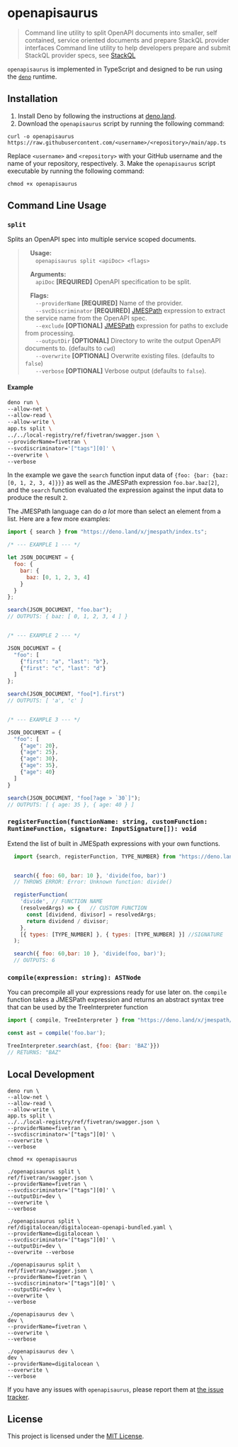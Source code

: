 # openapisaurus

> Command line utility to split OpenAPI documents into smaller, self contained, service oriented documents and prepare StackQL provider interfaces
> Command line utility to help developers prepare and submit StackQL provider specs, see [StackQL](https://github.com/stackql/stackql)

`openapisaurus` is implemented in TypeScript and designed to be run using the [`deno`](https://deno.land/) runtime.

## Installation

1. Install Deno by following the instructions at [deno.land](https://deno.land/).
2. Download the `openapisaurus` script by running the following command:
```
curl -o openapisaurus https://raw.githubusercontent.com/<username>/<repository>/main/app.ts
```
Replace `<username>` and `<repository>` with your GitHub username and the name of your repository, respectively.
3. Make the `openapisaurus` script executable by running the following command:
```
chmod +x openapisaurus
```

## Command Line Usage

### `split`

Splits an OpenAPI spec into multiple service scoped documents.  

> &nbsp;&nbsp;&nbsp;__Usage:__   
> &nbsp;&nbsp;&nbsp;&nbsp;&nbsp;&nbsp;`openapisaurus split <apiDoc> <flags>`  
> 
> &nbsp;&nbsp;&nbsp;__Arguments:__  
> &nbsp;&nbsp;&nbsp;&nbsp;&nbsp;&nbsp;`apiDoc`  __[REQUIRED]__ OpenAPI specification to be split.  
> 
> &nbsp;&nbsp;&nbsp;__Flags:__  
> &nbsp;&nbsp;&nbsp;&nbsp;&nbsp;&nbsp;`--providerName`      __[REQUIRED]__ Name of the provider.  
> &nbsp;&nbsp;&nbsp;&nbsp;&nbsp;&nbsp;`--svcDiscriminator`  __[REQUIRED]__ [JMESPath](https://jmespath.org/) expression to extract the service name from the OpenAPI spec.  
> &nbsp;&nbsp;&nbsp;&nbsp;&nbsp;&nbsp;`--exclude`           __[OPTIONAL]__ [JMESPath](https://jmespath.org/) expression for paths to exclude from processing.  
> &nbsp;&nbsp;&nbsp;&nbsp;&nbsp;&nbsp;`--outputDir`         __[OPTIONAL]__ Directory to write the output OpenAPI documents to. (defaults to `cwd`)  
> &nbsp;&nbsp;&nbsp;&nbsp;&nbsp;&nbsp;`--overwrite`         __[OPTIONAL]__ Overwrite existing files. (defaults to `false`)  
> &nbsp;&nbsp;&nbsp;&nbsp;&nbsp;&nbsp;`--verbose`           __[OPTIONAL]__ Verbose output (defaults to `false`).  

#### Example

```bash
deno run \
--allow-net \
--allow-read \
--allow-write \
app.ts split \
../../local-registry/ref/fivetran/swagger.json \
--providerName=fivetran \
--svcdiscriminator='["tags"][0]' \
--overwrite \
--verbose 
```

In the example we gave the `search` function input data of
`{foo: {bar: {baz: [0, 1, 2, 3, 4]}}}` as well as the JMESPath
expression `foo.bar.baz[2]`, and the `search` function evaluated
the expression against the input data to produce the result `2`.

The JMESPath language can do *a lot* more than select an element
from a list.  Here are a few more examples:

```javascript
import { search } from "https://deno.land/x/jmespath/index.ts";

/* --- EXAMPLE 1 --- */

let JSON_DOCUMENT = {
  foo: {
    bar: {
      baz: [0, 1, 2, 3, 4]
    }
  }
};

search(JSON_DOCUMENT, "foo.bar");
// OUTPUTS: { baz: [ 0, 1, 2, 3, 4 ] }


/* --- EXAMPLE 2 --- */

JSON_DOCUMENT = {
  "foo": [
    {"first": "a", "last": "b"},
    {"first": "c", "last": "d"}
  ]
};

search(JSON_DOCUMENT, "foo[*].first")
// OUTPUTS: [ 'a', 'c' ]


/* --- EXAMPLE 3 --- */

JSON_DOCUMENT = {
  "foo": [
    {"age": 20},
    {"age": 25},
    {"age": 30},
    {"age": 35},
    {"age": 40}
  ]
}

search(JSON_DOCUMENT, "foo[?age > `30`]");
// OUTPUTS: [ { age: 35 }, { age: 40 } ]
```


### `registerFunction(functionName: string, customFunction: RuntimeFunction, signature: InputSignature[]): void`

Extend the list of built in JMESpath expressions with your own functions.

```javascript
  import {search, registerFunction, TYPE_NUMBER} from "https://deno.land/x/jmespath/index.ts";


  search({ foo: 60, bar: 10 }, 'divide(foo, bar)')
  // THROWS ERROR: Error: Unknown function: divide()

  registerFunction(
    'divide', // FUNCTION NAME
    (resolvedArgs) => {   // CUSTOM FUNCTION
      const [dividend, divisor] = resolvedArgs;
      return dividend / divisor;
    },
    [{ types: [TYPE_NUMBER] }, { types: [TYPE_NUMBER] }] //SIGNATURE
  );

  search({ foo: 60,bar: 10 }, 'divide(foo, bar)');
  // OUTPUTS: 6

```

### `compile(expression: string): ASTNode`

You can precompile all your expressions ready for use later on. the `compile`
function takes a JMESPath expression and returns an abstract syntax tree that
can be used by the TreeInterpreter function

```javascript
import { compile, TreeInterpreter } from "https://deno.land/x/jmespath/index.ts";

const ast = compile('foo.bar');

TreeInterpreter.search(ast, {foo: {bar: 'BAZ'}})
// RETURNS: "BAZ"

```

## Local Development

```
deno run \
--allow-net \
--allow-read \
--allow-write \
app.ts split \
../../local-registry/ref/fivetran/swagger.json \
--providerName=fivetran \
--svcdiscriminator='["tags"][0]' \
--overwrite \
--verbose 
```
```
chmod +x openapisaurus
```

```
./openapisaurus split \
ref/fivetran/swagger.json \
--providerName=fivetran \
--svcdiscriminator='["tags"][0]' \
--outputDir=dev \
--overwrite \
--verbose
```

```
./openapisaurus split \
ref/digitalocean/digitalocean-openapi-bundled.yaml \
--providerName=digitalocean \
--svcdiscriminator='["tags"][0]' \
--outputDir=dev \
--overwrite --verbose
```


```
./openapisaurus split \
ref/fivetran/swagger.json \
--providerName=fivetran \
--svcdiscriminator='["tags"][0]' \
--outputDir=dev \
--overwrite \
--verbose
```

```
./openapisaurus dev \
dev \
--providerName=fivetran \
--overwrite \
--verbose
```

```
./openapisaurus dev \
dev \
--providerName=digitalocean \
--overwrite \
--verbose
```


If you have any issues with `openapisaurus`, please report them at [the issue tracker](https://github.com/<username>/<repository>/issues).

## License

This project is licensed under the [MIT License](LICENSE).
